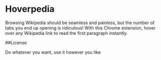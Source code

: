 Hoverpedia
==========

Browsing Wikipedia should be seamless and painless, but the number of tabs you end up opening is ridiculous! 
With this Chrome extension, hover over any Wikipedia link to read the first paragraph instantly.

##License

Do whatever you want, use it however you like




